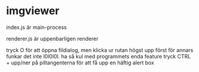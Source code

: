 # imgviewer

index.js är main-process

renderer.js är uppenbarligen renderer

tryck O för att öppna fildialog, men klicka ur rutan högst upp först för annars funkar det inte l0l0l0l. ha så kul med programmets enda feature
tryck CTRL + upp/ner på piltangenterna för att få upp en häftig alert box
